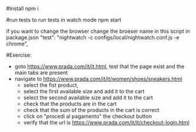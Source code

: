 #Install
npm i

#run tests
to run tests in watch mode
npm start

if you want to change the browser change the broeser name in this script in package.json
"test": "nightwatch -c configs/local/nightwatch.conf.js -e chrome",

#Exercise:

- goto https://www.prada.com/it/it.html, test that the page exist and the main tabs are present
- navigate to https://www.prada.com/it/it/women/shoes/sneakers.html
  - select the fist product,
  - select the first available size and add it to the cart
  - select the second available size and add it to the cart
  - check that the products are in the cart
  - check that the sum of the products in the cart is correct
  - click on "procedi al pagamento" the checkout button
  - verify that the url is https://www.prada.com/it/it/checkout-login.html
